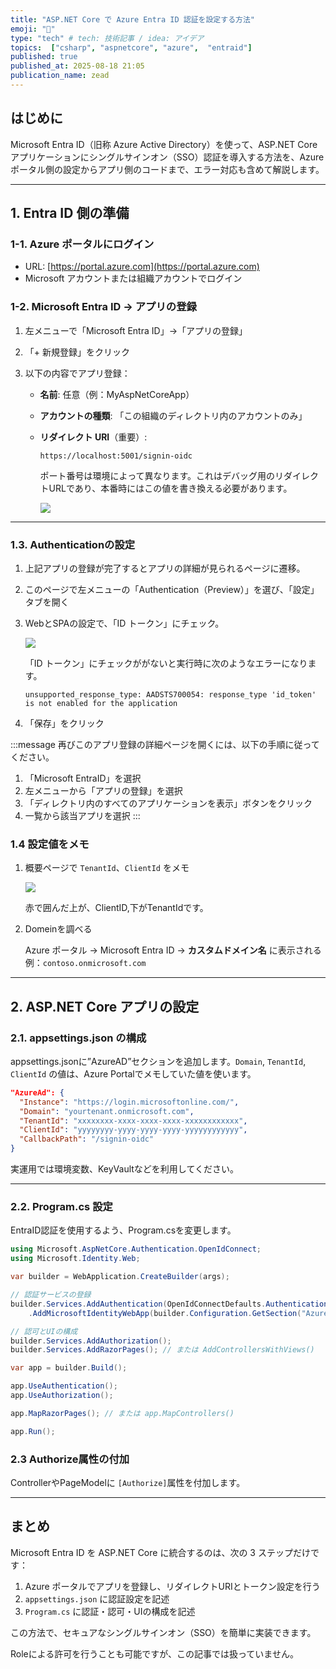 ```yaml
---
title: "ASP.NET Core で Azure Entra ID 認証を設定する方法"
emoji: "🪪"
type: "tech" # tech: 技術記事 / idea: アイデア
topics:  ["csharp", "aspnetcore", "azure",  "entraid"]
published: true
published_at: 2025-08-18 21:05
publication_name: zead
---
```


## はじめに 

Microsoft Entra ID（旧称 Azure Active Directory）を使って、ASP.NET Core アプリケーションにシングルサインオン（SSO）認証を導入する方法を、Azure ポータル側の設定からアプリ側のコードまで、エラー対応も含めて解説します。

---

## 1. Entra ID 側の準備

### 1-1. Azure ポータルにログイン

* URL: [https://portal.azure.com](https://portal.azure.com)
* Microsoft アカウントまたは組織アカウントでログイン

### 1-2. Microsoft Entra ID → アプリの登録

1. 左メニューで「Microsoft Entra ID」→「アプリの登録」
2. 「+ 新規登録」をクリック
3. 以下の内容でアプリ登録：

   * **名前**: 任意（例：MyAspNetCoreApp）
   * **アカウントの種類**: 「この組織のディレクトリ内のアカウントのみ」
   * **リダイレクト URI**（重要）:

     ```
     https://localhost:5001/signin-oidc
     ```

     ポート番号は環境によって異なります。これはデバッグ用のリダイレクトURLであり、本番時にはこの値を書き換える必要があります。


     ![](https://storage.googleapis.com/zenn-user-upload/789549d234dd-20250805.png)


---

### 1.3. Authenticationの設定

1. 上記アプリの登録が完了するとアプリの詳細が見られるページに遷移。

2. このページで左メニューの「Authentication（Preview）」を選び、「設定」タブを開く

3. WebとSPAの設定で、「ID トークン」にチェック。

    ![](https://storage.googleapis.com/zenn-user-upload/cdb42008651e-20250805.png)

    「ID トークン」にチェックががないと実行時に次のようなエラーになります。

    ```
    unsupported_response_type: AADSTS700054: response_type 'id_token' is not enabled for the application
    ```

4. 「保存」をクリック

:::message
再びこのアプリ登録の詳細ページを開くには、以下の手順に従ってください。
1. 「Microsoft EntraID」を選択
2. 左メニューから「アプリの登録」を選択
3. 「ディレクトリ内のすべてのアプリケーションを表示」ボタンをクリック
4. 一覧から該当アプリを選択
:::

### 1.4 設定値をメモ

1. 概要ページで `TenantId`、`ClientId` をメモ

    ![](https://storage.googleapis.com/zenn-user-upload/3b7fc495abca-20250805.png)

    赤で囲んだ上が、ClientID,下がTenantIdです。

2. Domeinを調べる

    Azure ポータル → Microsoft Entra ID → **カスタムドメイン名** に表示される
    例：`contoso.onmicrosoft.com`




---

## 2. ASP.NET Core アプリの設定

### 2.1. appsettings.json の構成

appsettings.jsonに”AzureAD”セクションを追加します。`Domain`, `TenantId`, `ClientId` の値は、Azure Portalでメモしていた値を使います。


```json:appsettings.json
"AzureAd": {
  "Instance": "https://login.microsoftonline.com/",
  "Domain": "yourtenant.onmicrosoft.com",
  "TenantId": "xxxxxxxx-xxxx-xxxx-xxxx-xxxxxxxxxxxx",
  "ClientId": "yyyyyyyy-yyyy-yyyy-yyyy-yyyyyyyyyyyy",
  "CallbackPath": "/signin-oidc"
}
```


実運用では環境変数、KeyVaultなどを利用してください。


---

### 2.2. Program.cs 設定

EntraID認証を使用するよう、Program.csを変更します。


```csharp:Program.cs
using Microsoft.AspNetCore.Authentication.OpenIdConnect;
using Microsoft.Identity.Web;

var builder = WebApplication.CreateBuilder(args);

// 認証サービスの登録
builder.Services.AddAuthentication(OpenIdConnectDefaults.AuthenticationScheme)
    .AddMicrosoftIdentityWebApp(builder.Configuration.GetSection("AzureAd"));

// 認可とUIの構成
builder.Services.AddAuthorization();
builder.Services.AddRazorPages(); // または AddControllersWithViews()

var app = builder.Build();

app.UseAuthentication();
app.UseAuthorization();

app.MapRazorPages(); // または app.MapControllers()

app.Run();
```

### 2.3 Authorize属性の付加


ControllerやPageModelに `[Authorize]`属性を付加します。



---

## まとめ

Microsoft Entra ID を ASP.NET Core に統合するのは、次の 3 ステップだけです：

1. Azure ポータルでアプリを登録し、リダイレクトURIとトークン設定を行う
2. `appsettings.json` に認証設定を記述
3. `Program.cs` に認証・認可・UIの構成を記述

この方法で、セキュアなシングルサインオン（SSO）を簡単に実装できます。

Roleによる許可を行うことも可能ですが、この記事では扱っていません。